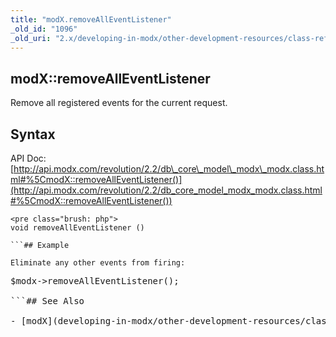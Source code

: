 ```yaml
---
title: "modX.removeAllEventListener"
_old_id: "1096"
_old_uri: "2.x/developing-in-modx/other-development-resources/class-reference/modx/modx.removealleventlistener"
---
```


## modX::removeAllEventListener

Remove all registered events for the current request.

## Syntax

API Doc: [http://api.modx.com/revolution/2.2/db\_core\_model\_modx\_modx.class.html#%5CmodX::removeAllEventListener()](http://api.modx.com/revolution/2.2/db_core_model_modx_modx.class.html#%5CmodX::removeAllEventListener())

```
<pre class="brush: php">
void removeAllEventListener ()

```## Example

Eliminate any other events from firing:

```
<pre class="brush: php">
$modx->removeAllEventListener();

```## See Also

- [modX](developing-in-modx/other-development-resources/class-reference/modx "modX")